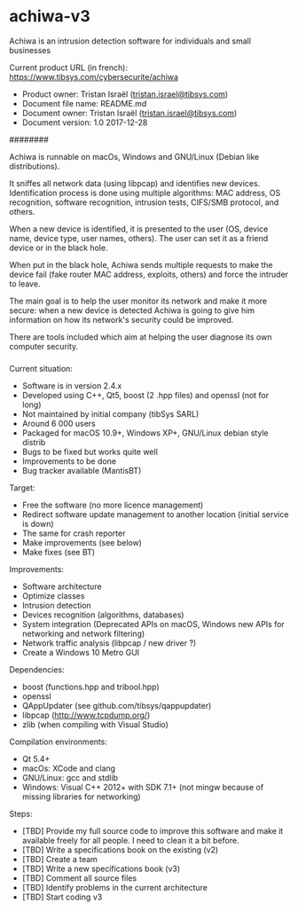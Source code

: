 # achiwa-v3
Achiwa is an intrusion detection software for individuals and small businesses

Current product URL (in french): https://www.tibsys.com/cybersecurite/achiwa

- Product owner: Tristan Israël (tristan.israel@tibsys.com)
- Document file name: README.md
- Document owner: Tristan Israël (tristan.israel@tibsys.com)
- Document version: 1.0 2017-12-28

########

Achiwa is runnable on macOs, Windows and GNU/Linux (Debian like distributions).

It sniffes all network data (using libpcap) and identifies new devices. Identification process is done using multiple algorithms: MAC address, OS recognition, software recognition, intrusion tests, CIFS/SMB protocol, and others.

When a new device is identified, it is presented to the user (OS, device name, device type, user names, others). The user can set it as a friend device or in the black hole.

When put in the black hole, Achiwa sends multiple requests to make the device fail (fake router MAC address, exploits, others) and force the intruder to leave.

The main goal is to help the user monitor its network and make it more secure: when a new device is detected Achiwa is going to give him information on how its network's security could be improved.

There are tools included which aim at helping the user diagnose its own computer security.

#####

Current situation:
- Software is in version 2.4.x
- Developed using C++, Qt5, boost (2 .hpp files) and openssl (not for long)
- Not maintained by initial company (tibSys SARL)
- Around 6 000 users
- Packaged for macOS 10.9+, Windows XP+, GNU/Linux debian style distrib
- Bugs to be fixed but works quite well
- Improvements to be done
- Bug tracker available (MantisBT)

Target:
- Free the software (no more licence management)
- Redirect software update management to another location (initial service is down)
- The same for crash reporter
- Make improvements (see below)
- Make fixes (see BT)

Improvements:
- Software architecture
- Optimize classes
- Intrusion detection 
- Devices recognition (algorithms, databases)
- System integration (Deprecated APIs on macOS, Windows new APIs for networking and network filtering)
- Network traffic analysis (libpcap / new driver ?)
- Create a Windows 10 Metro GUI

Dependencies:
- boost (functions.hpp and tribool.hpp)
- openssl
- QAppUpdater (see github.com/tibsys/qappupdater)
- libpcap (http://www.tcpdump.org/)
- zlib (when compiling with Visual Studio)

Compilation environments:
- Qt 5.4+
- macOs: XCode and clang
- GNU/Linux: gcc and stdlib
- Windows: Visual C++ 2012+ with SDK 7.1+ (not mingw because of missing libraries for networking)

Steps:
- [TBD] Provide my full source code to improve this software and make it available freely for all people. I need to clean it a bit before.
- [TBD] Write a specifications book on the existing (v2)
- [TBD] Create a team
- [TBD] Write a new specifications book (v3)
- [TBD] Comment all source files
- [TBD] Identify problems in the current architecture
- [TBD] Start coding v3

